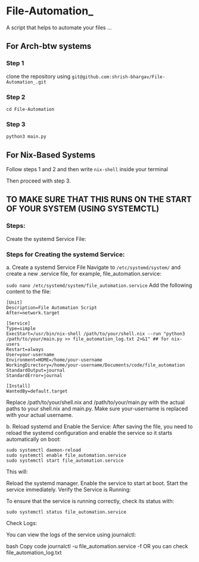 # File-Automation_
A script that helps to automate your files ... 

## For Arch-btw systems
### Step 1
clone the repository using `git@github.com:shrish-bhargav/File-Automation_.git`

### Step 2
`cd File-Automation`

### Step 3
`python3 main.py`

## For Nix-Based Systems

Follow steps 1 and 2 and then write `nix-shell` inside your terminal

Then proceed with step 3. 


## TO MAKE SURE THAT THIS RUNS ON THE START OF YOUR SYSTEM (USING SYSTEMCTL)

### Steps:

Create the systemd Service File:

### Steps for Creating the systemd Service:

a. Create a systemd Service File
Navigate to `/etc/systemd/system/` and create a new .service file, for example, file_automation.service:


`sudo nano /etc/systemd/system/file_automation.service`
Add the following content to the file:
```
[Unit]
Description=File Automation Script
After=network.target

[Service]
Type=simple
ExecStart=/usr/bin/nix-shell /path/to/your/shell.nix --run "python3 /path/to/your/main.py >> file_automation_log.txt 2>&1" ## for nix-users 
Restart=always
User=your-username
Environment=HOME=/home/your-username
WorkingDirectory=/home/your-username/Documents/code/file_automation
StandardOutput=journal
StandardError=journal

[Install]
WantedBy=default.target
```
Replace /path/to/your/shell.nix and /path/to/your/main.py with the actual paths to your shell.nix and main.py. Make sure your-username is replaced with your actual username.

b. Reload systemd and Enable the Service:
After saving the file, you need to reload the systemd configuration and enable the service so it starts automatically on boot:

```
sudo systemctl daemon-reload
sudo systemctl enable file_automation.service
sudo systemctl start file_automation.service
```
This will:

Reload the systemd manager.
Enable the service to start at boot.
Start the service immediately.
Verify the Service is Running:

To ensure that the service is running correctly, check its status with:

`sudo systemctl status file_automation.service`


Check Logs:

You can view the logs of the service using journalctl:

bash
Copy code
journalctl -u file_automation.service -f
 OR
 you can check file_automation_log.txt 
